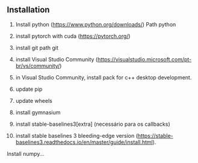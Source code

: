 ## Installation

1. Install python (https://www.python.org/downloads/)
Path python

2. install pytorch with cuda (https://pytorch.org/)

3. install git
path git


4. install Visual Studio Community (https://visualstudio.microsoft.com/pt-br/vs/community/)
5. in Visual Studio Community, install pack for c++ desktop development.

6. update pip
7. update wheels

8. install gymnasium
9. install stable-baselines3[extra] (necessário para os callbacks)
10. install stable baselines 3 bleeding-edge version (https://stable-baselines3.readthedocs.io/en/master/guide/install.html).

Install numpy…
